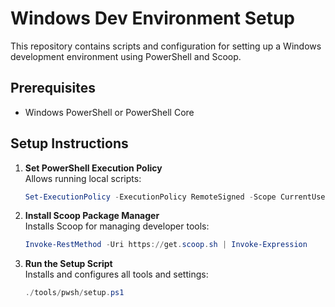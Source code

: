 # Windows Dev Environment Setup

This repository contains scripts and configuration for setting up a Windows development environment using PowerShell and Scoop.

## Prerequisites

- Windows PowerShell or PowerShell Core

## Setup Instructions

1. **Set PowerShell Execution Policy**  
   Allows running local scripts:
   ```powershell
   Set-ExecutionPolicy -ExecutionPolicy RemoteSigned -Scope CurrentUser
   ```

2. **Install Scoop Package Manager**  
   Installs Scoop for managing developer tools:
   ```powershell
   Invoke-RestMethod -Uri https://get.scoop.sh | Invoke-Expression
   ```

3. **Run the Setup Script**  
   Installs and configures all tools and settings:
   ```powershell
   ./tools/pwsh/setup.ps1
   ```
